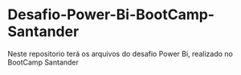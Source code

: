 # Desafio-Power-Bi-BootCamp-Santander
Neste repositorio terá os arquivos do desafio Power Bi, realizado no BootCamp Santander
